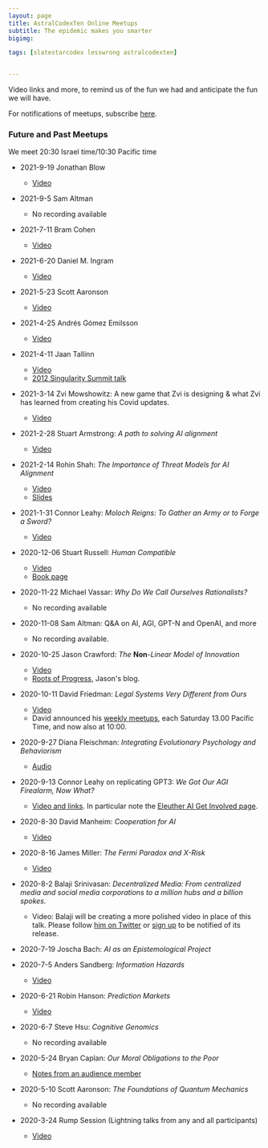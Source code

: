 ```yaml
---
layout: page
title: AstralCodexTen Online Meetups
subtitle: The epidemic makes you smarter
bigimg:

tags: [slatestarcodex lesswrong astralcodexten]


---
```


Video links and more, to remind us of the fun we had and anticipate the fun we will have.

For notifications of meetups, subscribe [here](https://ssconlinemeetup.substack.com/).

### Future and Past Meetups

We meet 20:30 Israel time/10:30 Pacific time

* 2021-9-19 Jonathan Blow
  * [Video](https://youtu.be/JyJRZprVjdY)
* 2021-9-5 Sam Altman
  * No recording available
* 2021-7-11 Bram Cohen 
  * [Video](https://youtu.be/tKP0mnJj4FI)
* 2021-6-20 Daniel M. Ingram
  * [Video](https://www.youtube.com/watch?v=I1A209wxVow)
* 2021-5-23 Scott Aaronson
  * [Video](https://www.youtube.com/watch?v=DEYUt1tJlck)
* 2021-4-25 Andrés Gómez Emilsson 
  * [Video](https://www.youtube.com/watch?v=sxWIy2X0SDw)
* 2021-4-11 Jaan Tallinn 
  * [Video](https://youtu.be/qQCB0geKRUE)
  * [2012 Singularity  Summit talk](https://vimeo.com/54718573)
* 2021-3-14 Zvi Mowshowitz: A new game that Zvi is designing & what Zvi has learned from creating his Covid updates.
  * [Video](https://youtu.be/TXTH8Jg-0PQ)
* 2021-2-28 Stuart Armstrong: *A path to solving AI alignment*
  * [Video](https://youtu.be/UgwhC8bA74Q)
* 2021-2-14 Rohin Shah: *The Importance of Threat Models for AI Alignment*
  *  [Video](https://youtu.be/VC_J_skJNMs)
  *  [Slides](https://docs.google.com/presentation/d/1_lZ8RKnXTgYnZXBH80qbNafyh8a-TcIwp_cwbW3m674/edit?urp=gmail_link&gxids=7628#slide=id.p)
* 2021-1-31 Connor Leahy: *Moloch Reigns: To Gather an Army or to Forge a Sword?*  
  * [Video](https://www.youtube.com/watch?v=JSUvx_16zLQ)
* 2020-12-06 Stuart Russell: *Human Compatible*
  * [Video](https://youtu.be/lKK9-0d_8sE)
  * [Book page](https://people.eecs.berkeley.edu/~russell/hc.html)
* 2020-11-22 Michael Vassar:  *Why Do We Call Ourselves Rationalists?*
  * No recording available
* 2020-11-08 Sam Altman: Q&A on AI, AGI, GPT-N and OpenAI, and more
  * No recording available.
* 2020-10-25 Jason Crawford: *The* **Non**-*Linear Model of Innovation*  
  * [Video](https://youtu.be/No7OezzFkfo)
  * [Roots of Progress](https://rootsofprogress.org/), Jason's blog.
* 2020-10-11 David Friedman: *Legal Systems Very Different from Ours*
  * [Video](https://www.youtube.com/watch?v=xbqhxCyd2BI)
  * David announced his [weekly meetups](http://www.daviddfriedman.com/SSC%20Meetups%20announcement.html), each Saturday 13.00 Pacific Time, and now also at 10:00.
* 2020-9-27 Diana Fleischman: *Integrating Evolutionary Psychology and Behaviorism*
  * [Audio](https://youtu.be/TXPTghSnrn4)
* 2020-9-13 Connor Leahy on replicating GPT3: *We Got Our AGI Firealarm, Now What?*
  * [Video and links](https://www.youtube.com/watch?v=pGjyiqJZPJo). In particular note the [Eleuther AI Get Involved page](https://www.eleuther.ai/get-involved).
* 2020-8-30 David Manheim: *Cooperation for AI*
  * [Video](https://youtu.be/1fCm6Z16leg)
* 2020-8-16 James Miller: *The Fermi Paradox and X-Risk*
  * [Video](https://youtu.be/jisNYZpmnmU) 
* 2020-8-2 Balaji Srinivasan: *Decentralized Media: From centralized media and social media corporations to a million hubs and a billion spokes.*
  * Video: Balaji will be creating a more polished video in place of this talk. Please follow [him on Twitter](https://twitter.com/balajis/) or [sign up](http://balajis.com/signup) to be notified of its release.
* 2020-7-19 Joscha Bach:  *AI as an Epistemological Project*
* 2020-7-5 Anders Sandberg: *Information Hazards*
  * [Video](https://www.youtube.com/watch?v=Wn2vgQGNI_c)
* 2020-6-21 Robin Hanson: *Prediction Markets*
  * [Video](https://www.youtube.com/watch?v=uc4W4BlJ-zc)
* 2020-6-7 Steve Hsu: *Cognitive Genomics*
  * No recording available
* 2020-5-24 Bryan Caplan: *Our Moral Obligations to the Poor*
  
  * [Notes from an audience member](https://www.zappable.com/2020/05/bryan-caplan-on-who-to-blame-for-poverty.html)
* 2020-5-10 Scott Aaronson: *The Foundations of Quantum Mechanics*
  * No recording available
* 2020-3-24 Rump Session (Lightning talks from any and all participants)
  * [Video](https://youtu.be/YdfM45Oyzhk)